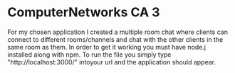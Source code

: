 # ComputerNetworks CA 3

For my chosen application I created a multiple room chat where clients can connect to different rooms/channels and chat with 
the other clients in the same room as them.
In order to get it working you must have node.j installed along with npm. To run the file you simply 
type "http://localhost:3000/" intoyour url and the application should appear.
